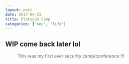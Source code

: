 ```yaml
---
layout: post
date: 2017-09-23
title: Platypus Camp
categories: ['sec', 'life']
---
```


## WIP come back later lol

> This was my first ever security camp/conference !!!  
